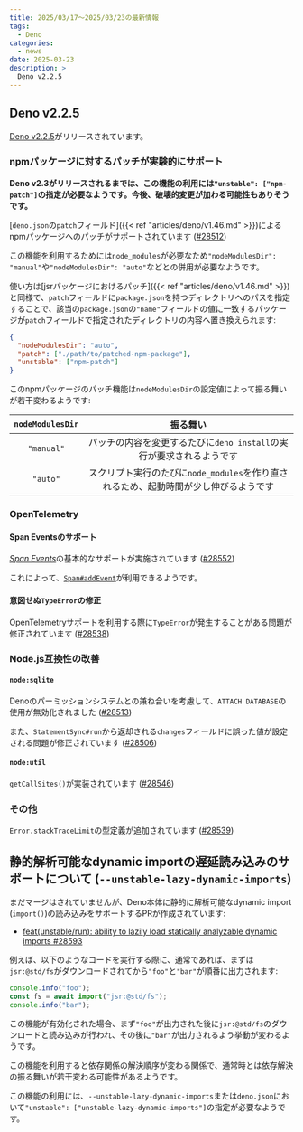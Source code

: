 ```yaml
---
title: 2025/03/17〜2025/03/23の最新情報
tags:
  - Deno
categories:
  - news
date: 2025-03-23
description: >
  Deno v2.2.5
---
```


## Deno v2.2.5

[Deno v2.2.5](https://github.com/denoland/deno/releases/tag/v2.2.5)がリリースされています。

### npmパッケージに対するパッチが実験的にサポート

**Deno v2.3がリリースされるまでは、この機能の利用には`"unstable": ["npm-patch"]`の指定が必要なようです。今後、破壊的変更が加わる可能性もありそうです。**

[`deno.json`の`patch`フィールド]({{< ref "articles/deno/v1.46.md" >}})によるnpmパッケージへのパッチがサポートされています ([#28512](https://github.com/denoland/deno/pull/28512))

この機能を利用するためには`node_modules`が必要なため`"nodeModulesDir": "manual"`や`"nodeModulesDir": "auto"`などとの併用が必要なようです。

使い方は[jsrパッケージにおけるパッチ]({{< ref "articles/deno/v1.46.md" >}})と同様で、`patch`フィールドに`package.json`を持つディレクトリへのパスを指定することで、該当の`package.json`の`"name"`フィールドの値に一致するパッケージが`patch`フィールドで指定されたディレクトリの内容へ置き換えられます:

```json
{
  "nodeModulesDir": "auto",
  "patch": ["./path/to/patched-npm-package"],
  "unstable": ["npm-patch"]
}
```

このnpmパッケージのパッチ機能は`nodeModulesDir`の設定値によって振る舞いが若干変わるようです:

|`nodeModulesDir`|振る舞い|
|:---:|:---:|
|`"manual"`|パッチの内容を変更するたびに`deno install`の実行が要求されるようです|
|`"auto"`|スクリプト実行のたびに`node_modules`を作り直されるため、起動時間が少し伸びるようです|

### OpenTelemetry

#### Span Eventsのサポート

[*Span Events*](https://github.com/open-telemetry/opentelemetry.io/blob/0369108b85532466ac127f50326ddd116947b5e4/content/en/docs/concepts/signals/traces.md#span-events)の基本的なサポートが実施されています ([#28552](https://github.com/denoland/deno/pull/28552))

これによって、[`Span#addEvent`](https://github.com/open-telemetry/opentelemetry-js/blob/v1.30.1/api/src/trace/span.ts#L76-L80)が利用できるようです。

#### 意図せぬ`TypeError`の修正

OpenTelemetryサポートを利用する際に`TypeError`が発生することがある問題が修正されています ([#28538](https://github.com/denoland/deno/pull/28538))

### Node.js互換性の改善

#### `node:sqlite`

Denoのパーミッションシステムとの兼ね合いを考慮して、`ATTACH DATABASE`の使用が無効化されました ([#28513](https://github.com/denoland/deno/pull/28513))

また、`StatementSync#run`から返却される`changes`フィールドに誤った値が設定される問題が修正されています ([#28506](https://github.com/denoland/deno/pull/28506))

#### `node:util`

`getCallSites()`が実装されています ([#28546](https://github.com/denoland/deno/pull/28546))

### その他

`Error.stackTraceLimit`の型定義が追加されています ([#28539](https://github.com/denoland/deno/pull/28539))

## 静的解析可能なdynamic importの遅延読み込みのサポートについて (`--unstable-lazy-dynamic-imports`)

まだマージはされていませんが、Deno本体に静的に解析可能なdynamic import (`import()`)の読み込みをサポートするPRが作成されています:

- [feat(unstable/run): ability to lazily load statically analyzable dynamic imports #28593](https://github.com/denoland/deno/pull/28593)

例えば、以下のようなコードを実行する際に、通常であれば、まずは`jsr:@std/fs`がダウンロードされてから`"foo"`と`"bar"`が順番に出力されます:

```javascript
console.info("foo");
const fs = await import("jsr:@std/fs");
console.info("bar");
```

この機能が有効化された場合、まず`"foo"`が出力された後に`jsr:@std/fs`のダウンロードと読み込みが行われ、その後に`"bar"`が出力されるよう挙動が変わるようです。

この機能を利用すると依存関係の解決順序が変わる関係で、通常時とは依存解決の振る舞いが若干変わる可能性があるようです。

この機能の利用には、`--unstable-lazy-dynamic-imports`または`deno.json`において`"unstable": ["unstable-lazy-dynamic-imports"]`の指定が必要なようです。
